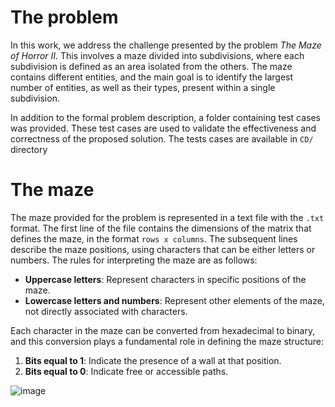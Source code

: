 # The problem
In this work, we address the challenge presented by the problem *The Maze of Horror II*. This involves a maze divided into subdivisions, where each subdivision is defined as an area isolated from the others. The maze contains different entities, and the main goal is to identify the largest number of entities, as well as their types, present within a single subdivision.

In addition to the formal problem description, a folder containing test cases was provided. These test cases are used to validate the effectiveness and correctness of the proposed solution. The tests cases are available in `CD/` directory



# The maze
The maze provided for the problem is represented in a text file with the `.txt` format. The first line of the file contains the dimensions of the matrix that defines the maze, in the format `rows x columns`. The subsequent lines describe the maze positions, using characters that can be either letters or numbers. The rules for interpreting the maze are as follows:

- **Uppercase letters**: Represent characters in specific positions of the maze.
- **Lowercase letters and numbers**: Represent other elements of the maze, not directly associated with characters.

Each character in the maze can be converted from hexadecimal to binary, and this conversion plays a fundamental role in defining the maze structure:

1. **Bits equal to 1**: Indicate the presence of a wall at that position.
2. **Bits equal to 0**: Indicate free or accessible paths.

![image](https://github.com/user-attachments/assets/02e95460-e7de-44ab-a465-31167b140c41)
